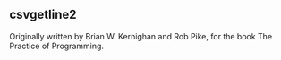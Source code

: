 ## csvgetline2

Originally written by Brian W. Kernighan and Rob Pike, for the book The Practice of Programming.
